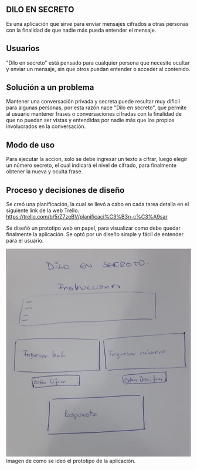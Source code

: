 ﻿## DILO EN SECRETO

Es una aplicación que sirve para enviar mensajes cifrados a otras personas con la finalidad de que nadie más pueda entender el mensaje.

## Usuarios

"Dilo en secreto" está pensado para cualquier persona que necesite ocultar y enviar un mensaje, sin que otros puedan entender o acceder al contenido.

## Solución a un problema

Mantener una conversación privada y secreta puede resultar muy dificil para algunas personas, por esta razón nace "Dilo en secreto", que permite al usuario mantener frases o conversaciones cifradas con la finalidad de que no puedan ser vistas y entendidas por nadie más que los propios involucrados en la conversación.

## Modo de uso
Para ejecutar la accion, solo se debe ingresar un texto a cifrar, luego elegir un número secreto, el cual indicará el nivel de cifrado, para finalmente obtener la nueva y oculta frase.

## Proceso y decisiones de diseño

Se creó una planificación, la cual se llevó a cabo en cada tarea detalla en el siguiente link de la web Trello: https://trello.com/b/5rZ7zeBV/planificaci%C3%B3n-c%C3%A9sar

Se diseñó un prototipo web en papel, para visualizar como debe quedar finalmente la aplicación. Se optó por un diseño simple y fácil de entender para el usuario.

![Prototipo](readme-pic.jpeg)
Imagen de como se ideó el prototipo de la aplicación.










